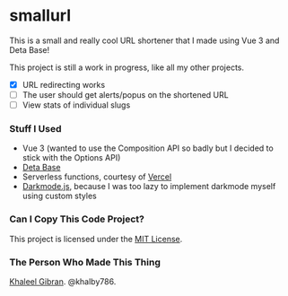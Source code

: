 # smallurl

This is a small and really cool URL shortener that I made using Vue 3 and Deta Base!

This project is still a work in progress, like all my other projects.

- [X] URL redirecting works
- [ ] The user should get alerts/popus on the shortened URL 
- [ ] View stats of individual slugs
 
### Stuff I Used

- Vue 3 (wanted to use the Composition API so badly but I decided to stick with the Options API)
- [Deta Base ](https://www.deta.sh/)
- Serverless functions, courtesy of [Vercel](https://vercel.com)
- [Darkmode.js](https://darkmodejs.learn.uno/), because I was too lazy to implement darkmode myself using custom styles

### Can I Copy This Code Project?

This project is licensed under the [MIT License](https://github.com/khalby786/smallurll/blob/main/LICENSE.md).

### The Person Who Made This Thing

[Khaleel Gibran](https://khaleelgibran.com). @khalby786.